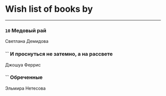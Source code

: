 # Wish list of books by [](https://ok.ru/profile/536771522733)
---

### `10` Медовый рай
Светлана Демидова

### `` И проснуться не затемно, а на рассвете
Джошуа Феррис

### `` Обреченные
Эльмира Нетесова

